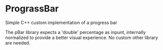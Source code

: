 # PrograssBar
Simple C++ custom implementation of a progress bar

The pBar library expects a 'double' percentage as inpunt, internally normalized to provide a better visual experience.
No custom other library are needed.
